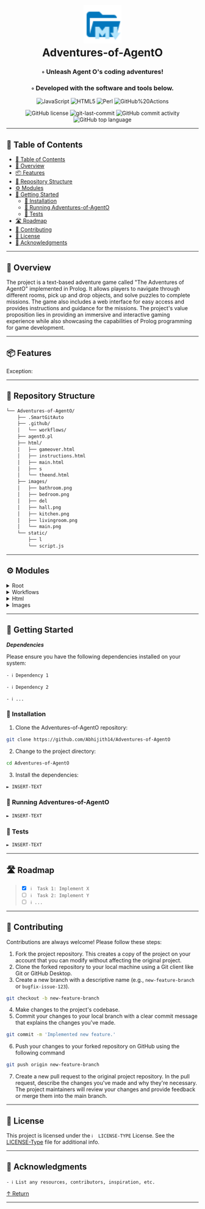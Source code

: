 <div align="center">
<h1 align="center">
<img src="https://raw.githubusercontent.com/PKief/vscode-material-icon-theme/ec559a9f6bfd399b82bb44393651661b08aaf7ba/icons/folder-markdown-open.svg" width="100" />
<br>Adventures-of-AgentO</h1>
<h3>◦ Unleash Agent O's coding adventures!</h3>
<h3>◦ Developed with the software and tools below.</h3>

<p align="center">
<img src="https://img.shields.io/badge/JavaScript-F7DF1E.svg?style&logo=JavaScript&logoColor=black" alt="JavaScript" />
<img src="https://img.shields.io/badge/HTML5-E34F26.svg?style&logo=HTML5&logoColor=white" alt="HTML5" />
<img src="https://img.shields.io/badge/Perl-39457E.svg?style&logo=Perl&logoColor=white" alt="Perl" />
<img src="https://img.shields.io/badge/GitHub%20Actions-2088FF.svg?style&logo=GitHub-Actions&logoColor=white" alt="GitHub%20Actions" />
</p>
<img src="https://img.shields.io/github/license/Abhijith14/Adventures-of-AgentO?style&color=5D6D7E" alt="GitHub license" />
<img src="https://img.shields.io/github/last-commit/Abhijith14/Adventures-of-AgentO?style&color=5D6D7E" alt="git-last-commit" />
<img src="https://img.shields.io/github/commit-activity/m/Abhijith14/Adventures-of-AgentO?style&color=5D6D7E" alt="GitHub commit activity" />
<img src="https://img.shields.io/github/languages/top/Abhijith14/Adventures-of-AgentO?style&color=5D6D7E" alt="GitHub top language" />
</div>

---

## 📖 Table of Contents
- [📖 Table of Contents](#-table-of-contents)
- [📍 Overview](#-overview)
- [📦 Features](#-features)
- [📂 Repository Structure](#-repository-structure)
- [⚙️ Modules](#modules)
- [🚀 Getting Started](#-getting-started)
    - [🔧 Installation](#-installation)
    - [🤖 Running Adventures-of-AgentO](#-running-Adventures-of-AgentO)
    - [🧪 Tests](#-tests)
- [🛣 Roadmap](#-roadmap)
- [🤝 Contributing](#-contributing)
- [📄 License](#-license)
- [👏 Acknowledgments](#-acknowledgments)

---


## 📍 Overview

The project is a text-based adventure game called "The Adventures of AgentO" implemented in Prolog. It allows players to navigate through different rooms, pick up and drop objects, and solve puzzles to complete missions. The game also includes a web interface for easy access and provides instructions and guidance for the missions. The project's value proposition lies in providing an immersive and interactive gaming experience while also showcasing the capabilities of Prolog programming for game development.

---

## 📦 Features

Exception: 

---


## 📂 Repository Structure

```sh
└── Adventures-of-AgentO/
    ├── .SmartGitAuto
    ├── .github/
    │   └── workflows/
    ├── agentO.pl
    ├── html/
    │   ├── gameover.html
    │   ├── instructions.html
    │   ├── main.html
    │   ├── s
    │   └── theend.html
    ├── images/
    │   ├── bathroom.png
    │   ├── bedroom.png
    │   ├── del
    │   ├── hall.png
    │   ├── kitchen.png
    │   ├── livingroom.png
    │   └── main.png
    └── static/
        ├── l
        └── script.js
```


---

## ⚙️ Modules

<details closed><summary>Root</summary>

| File                                                                                        | Summary                                                                                                                                                                                                                                                                                                                                                                                                                                                                                                             |
| ---                                                                                         | ---                                                                                                                                                                                                                                                                                                                                                                                                                                                                                                                 |
| [.SmartGitAuto](https://github.com/Abhijith14/Adventures-of-AgentO/blob/main/.SmartGitAuto) | The code in.SmartGitAuto automates Git operations such as adding, committing, and pushing changes to a remote repository. It enhances efficiency by reducing manual intervention in the version control process, improving productivity for developers.                                                                                                                                                                                                                                                             |
| [agentO.pl](https://github.com/Abhijith14/Adventures-of-AgentO/blob/main/agentO.pl)         | This code is a Prolog program that implements a text-based adventure game. It defines various predicates and rules for navigating through different rooms, picking up and dropping objects, and using objects in different locations. The program also includes an HTTP server that allows the game to be played through a web browser. It handles requests for getting the time remaining in the game and provides HTML templates for displaying instructions, the main game interface, and game over/end screens. |

</details>

<details closed><summary>Workflows</summary>

| File                                                                                                | Summary                                                                                                                                                                                                                                |
| ---                                                                                                 | ---                                                                                                                                                                                                                                    |
| [main.yml](https://github.com/Abhijith14/Adventures-of-AgentO/blob/main/.github/workflows/main.yml) | This code sets up a continuous integration workflow that installs Prolog, ngrok, and starts a Prolog server. It then starts an ngrok tunnel and waits for the tunnel URL to be available. The ngrok URL is then printed as the output. |

</details>

<details closed><summary>Html</summary>

| File                                                                                                     | Summary                                                                                                                                                                                                                                                                                                                                                                                 |
| ---                                                                                                      | ---                                                                                                                                                                                                                                                                                                                                                                                     |
| [instructions.html](https://github.com/Abhijith14/Adventures-of-AgentO/blob/main/html/instructions.html) | The code in'instructions.html' creates a webpage with instructions for a mission. It provides information to an agent on how to retrieve a hidden document from a suspect's home. The instructions include listening to a guide, moving around the home, searching for clues, being stealthy, and escaping undetected. The webpage also has a "Continue" button to proceed to the game. |
| [s](https://github.com/Abhijith14/Adventures-of-AgentO/blob/main/html/s)                                 | The code contains the HTML files needed for the user interface of the project. It focuses on presenting visual information to the user, such as text, images, and interactive elements, ensuring a user-friendly experience.                                                                                                                                                            |
| [theend.html](https://github.com/Abhijith14/Adventures-of-AgentO/blob/main/html/theend.html)             | The code represents the HTML content for the "The Adventures of AgentO" game's end page. It includes a title, Bootstrap CSS and JS dependencies, and a container with a "Game Over" message and a score of 100.                                                                                                                                                                         |
| [gameover.html](https://github.com/Abhijith14/Adventures-of-AgentO/blob/main/html/gameover.html)         | The code in gameover.html is a HTML file that displays a game over message and score. It uses Bootstrap CSS and JS to style and structure the content. The file includes a header, a container with a main content section, and displays the game over message and score.                                                                                                               |
| [main.html](https://github.com/Abhijith14/Adventures-of-AgentO/blob/main/html/main.html)                 | The code is an HTML page that creates a user interface for a game called "The Adventures of Agent Omanakuttan." It includes sections for displaying the player's location, picking and using items, moving in different directions, resetting the game, and displaying a map image. It also includes Bootstrap CSS and JS for styling and responsiveness.                               |

</details>

<details closed><summary>Images</summary>

| File                                                                           | Summary                                                                                                                                                                                                                                   |
| ---                                                                            | ---                                                                                                                                                                                                                                       |
| [del](https://github.com/Abhijith14/Adventures-of-AgentO/blob/main/images/del) | The code involves a path "images/del" and contains the file "ha". It's difficult to provide a comprehensive summary with the limited information provided, but it appears to be related to deleting or removing an image file named "ha". |

</details>

---

## 🚀 Getting Started

***Dependencies***

Please ensure you have the following dependencies installed on your system:

`- ℹ️ Dependency 1`

`- ℹ️ Dependency 2`

`- ℹ️ ...`

### 🔧 Installation

1. Clone the Adventures-of-AgentO repository:
```sh
git clone https://github.com/Abhijith14/Adventures-of-AgentO
```

2. Change to the project directory:
```sh
cd Adventures-of-AgentO
```

3. Install the dependencies:
```sh
► INSERT-TEXT
```

### 🤖 Running Adventures-of-AgentO

```sh
► INSERT-TEXT
```

### 🧪 Tests
```sh
► INSERT-TEXT
```

---


## 🛣 Roadmap

> - [X] `ℹ️  Task 1: Implement X`
> - [ ] `ℹ️  Task 2: Implement Y`
> - [ ] `ℹ️ ...`


---

## 🤝 Contributing

Contributions are always welcome! Please follow these steps:
1. Fork the project repository. This creates a copy of the project on your account that you can modify without affecting the original project.
2. Clone the forked repository to your local machine using a Git client like Git or GitHub Desktop.
3. Create a new branch with a descriptive name (e.g., `new-feature-branch` or `bugfix-issue-123`).
```sh
git checkout -b new-feature-branch
```
4. Make changes to the project's codebase.
5. Commit your changes to your local branch with a clear commit message that explains the changes you've made.
```sh
git commit -m 'Implemented new feature.'
```
6. Push your changes to your forked repository on GitHub using the following command
```sh
git push origin new-feature-branch
```
7. Create a new pull request to the original project repository. In the pull request, describe the changes you've made and why they're necessary.
The project maintainers will review your changes and provide feedback or merge them into the main branch.

---

## 📄 License

This project is licensed under the `ℹ️  LICENSE-TYPE` License. See the [LICENSE-Type](LICENSE) file for additional info.

---

## 👏 Acknowledgments

`- ℹ️ List any resources, contributors, inspiration, etc.`

[↑ Return](#Top)

---
